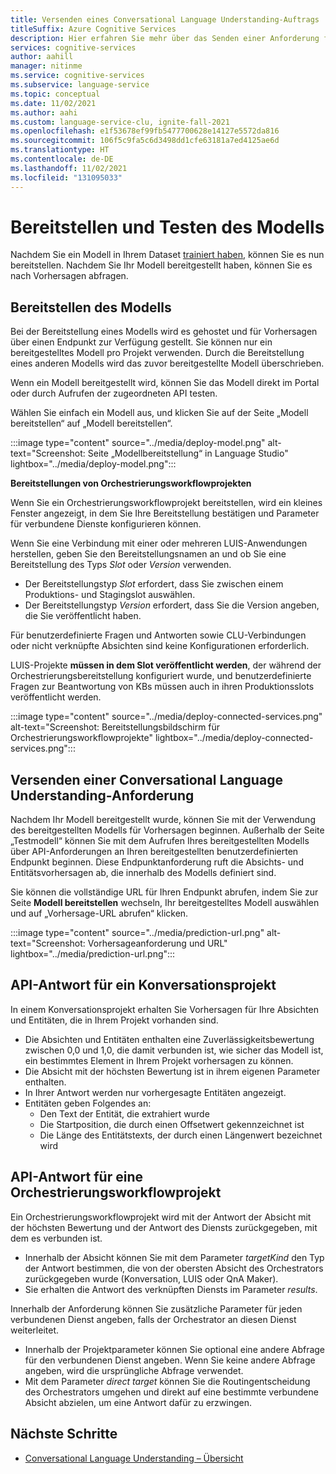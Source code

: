 ```yaml
---
title: Versenden eines Conversational Language Understanding-Auftrags
titleSuffix: Azure Cognitive Services
description: Hier erfahren Sie mehr über das Senden einer Anforderung für Conversational Language Understanding.
services: cognitive-services
author: aahill
manager: nitinme
ms.service: cognitive-services
ms.subservice: language-service
ms.topic: conceptual
ms.date: 11/02/2021
ms.author: aahi
ms.custom: language-service-clu, ignite-fall-2021
ms.openlocfilehash: e1f53678ef99fb5477700628e14127e5572da816
ms.sourcegitcommit: 106f5c9fa5c6d3498dd1cfe63181a7ed4125ae6d
ms.translationtype: HT
ms.contentlocale: de-DE
ms.lasthandoff: 11/02/2021
ms.locfileid: "131095033"
---
```

# <a name="deploy-and-test-model"></a>Bereitstellen und Testen des Modells

Nachdem Sie ein Modell in Ihrem Dataset [trainiert haben](./train-model.md), können Sie es nun bereitstellen. Nachdem Sie Ihr Modell bereitgestellt haben, können Sie es nach Vorhersagen abfragen. 

## <a name="deploy-model"></a>Bereitstellen des Modells

Bei der Bereitstellung eines Modells wird es gehostet und für Vorhersagen über einen Endpunkt zur Verfügung gestellt. Sie können nur ein bereitgestelltes Modell pro Projekt verwenden. Durch die Bereitstellung eines anderen Modells wird das zuvor bereitgestellte Modell überschrieben.

Wenn ein Modell bereitgestellt wird, können Sie das Modell direkt im Portal oder durch Aufrufen der zugeordneten API testen.

Wählen Sie einfach ein Modell aus, und klicken Sie auf der Seite „Modell bereitstellen“ auf „Modell bereitstellen“. 

:::image type="content" source="../media/deploy-model.png" alt-text="Screenshot: Seite „Modellbereitstellung“ in Language Studio" lightbox="../media/deploy-model.png":::

**Bereitstellungen von Orchestrierungsworkflowprojekten**

Wenn Sie ein Orchestrierungsworkflowprojekt bereitstellen, wird ein kleines Fenster angezeigt, in dem Sie Ihre Bereitstellung bestätigen und Parameter für verbundene Dienste konfigurieren können.

Wenn Sie eine Verbindung mit einer oder mehreren LUIS-Anwendungen herstellen, geben Sie den Bereitstellungsnamen an und ob Sie eine Bereitstellung des Typs *Slot* oder *Version* verwenden.       
* Der Bereitstellungstyp *Slot* erfordert, dass Sie zwischen einem Produktions- und Stagingslot auswählen.
* Der Bereitstellungstyp *Version* erfordert, dass Sie die Version angeben, die Sie veröffentlicht haben.

Für benutzerdefinierte Fragen und Antworten sowie CLU-Verbindungen oder nicht verknüpfte Absichten sind keine Konfigurationen erforderlich.

LUIS-Projekte **müssen in dem Slot veröffentlicht werden**, der während der Orchestrierungsbereitstellung konfiguriert wurde, und benutzerdefinierte Fragen zur Beantwortung von KBs müssen auch in ihren Produktionsslots veröffentlicht werden.

:::image type="content" source="../media/deploy-connected-services.png" alt-text="Screenshot: Bereitstellungsbildschirm für Orchestrierungsworkflowprojekte" lightbox="../media/deploy-connected-services.png":::

## <a name="send-a-conversational-language-understanding-request"></a>Versenden einer Conversational Language Understanding-Anforderung

Nachdem Ihr Modell bereitgestellt wurde, können Sie mit der Verwendung des bereitgestellten Modells für Vorhersagen beginnen. Außerhalb der Seite „Testmodell“ können Sie mit dem Aufrufen Ihres bereitgestellten Modells über API-Anforderungen an Ihren bereitgestellten benutzerdefinierten Endpunkt beginnen. Diese Endpunktanforderung ruft die Absichts- und Entitätsvorhersagen ab, die innerhalb des Modells definiert sind.

Sie können die vollständige URL für Ihren Endpunkt abrufen, indem Sie zur Seite **Modell bereitstellen** wechseln, Ihr bereitgestelltes Modell auswählen und auf „Vorhersage-URL abrufen“ klicken.

:::image type="content" source="../media/prediction-url.png" alt-text="Screenshot: Vorhersageanforderung und URL" lightbox="../media/prediction-url.png":::

## <a name="api-response-for-a-conversations-project"></a>API-Antwort für ein Konversationsprojekt

In einem Konversationsprojekt erhalten Sie Vorhersagen für Ihre Absichten und Entitäten, die in Ihrem Projekt vorhanden sind. 
- Die Absichten und Entitäten enthalten eine Zuverlässigkeitsbewertung zwischen 0,0 und 1,0, die damit verbunden ist, wie sicher das Modell ist, ein bestimmtes Element in Ihrem Projekt vorhersagen zu können. 
- Die Absicht mit der höchsten Bewertung ist in ihrem eigenen Parameter enthalten.
- In Ihrer Antwort werden nur vorhergesagte Entitäten angezeigt.
- Entitäten geben Folgendes an:
    - Den Text der Entität, die extrahiert wurde
    - Die Startposition, die durch einen Offsetwert gekennzeichnet ist
    - Die Länge des Entitätstexts, der durch einen Längenwert bezeichnet wird

## <a name="api-response-for-an-orchestration-workflow-project"></a>API-Antwort für eine Orchestrierungsworkflowprojekt

Ein Orchestrierungsworkflowprojekt wird mit der Antwort der Absicht mit der höchsten Bewertung und der Antwort des Diensts zurückgegeben, mit dem es verbunden ist.
- Innerhalb der Absicht können Sie mit dem Parameter *targetKind* den Typ der Antwort bestimmen, die von der obersten Absicht des Orchestrators zurückgegeben wurde (Konversation, LUIS oder QnA Maker).
- Sie erhalten die Antwort des verknüpften Diensts im Parameter *results*. 

Innerhalb der Anforderung können Sie zusätzliche Parameter für jeden verbundenen Dienst angeben, falls der Orchestrator an diesen Dienst weiterleitet.
- Innerhalb der Projektparameter können Sie optional eine andere Abfrage für den verbundenen Dienst angeben. Wenn Sie keine andere Abfrage angeben, wird die ursprüngliche Abfrage verwendet.
- Mit dem Parameter *direct target* können Sie die Routingentscheidung des Orchestrators umgehen und direkt auf eine bestimmte verbundene Absicht abzielen, um eine Antwort dafür zu erzwingen.

## <a name="next-steps"></a>Nächste Schritte

* [Conversational Language Understanding – Übersicht](../overview.md)
